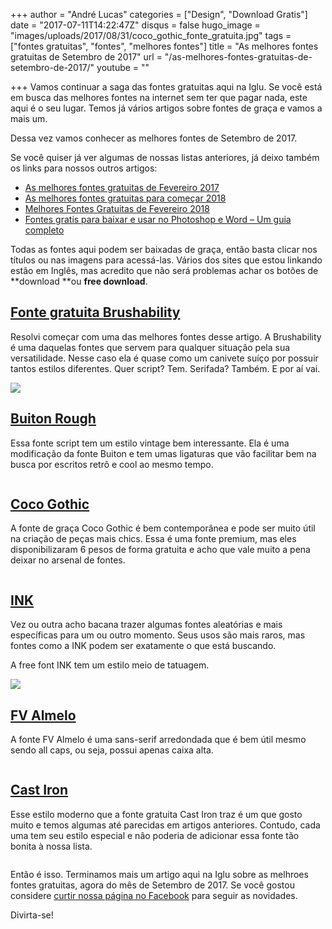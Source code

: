 +++
author = "André Lucas"
categories = ["Design", "Download Gratis"]
date = "2017-07-11T14:22:47Z"
disqus = false
hugo_image = "images/uploads/2017/08/31/coco_gothic_fonte_gratuita.jpg"
tags = ["fontes gratuitas", "fontes", "melhores fontes"]
title = "As melhores fontes gratuitas de Setembro de 2017"
url = "/as-melhores-fontes-gratuitas-de-setembro-de-2017/"
youtube = ""

+++
Vamos continuar a saga das fontes gratuitas aqui na Iglu. Se você está em busca das melhores fontes na internet sem ter que pagar nada, este aqui é o seu lugar. Temos já vários artigos sobre fontes de graça e vamos a mais um.

Dessa vez vamos conhecer as melhores fontes de Setembro de 2017.

Se você quiser já ver algumas de nossas listas anteriores, já deixo também os links para nossos outros artigos:

* [As melhores fontes gratuitas de Fevereiro 2017](https://www.igluonline.com/melhores-fontes-gratuitas-de-fevereiro-2017/)
* [As melhores fontes gratuitas para começar 2018](https://www.igluonline.com/melhores-fontes-gratuitas-para-comecar-2018/)
* [Melhores Fontes Gratuitas de Fevereiro 2018](https://www.igluonline.com/melhores-fontes-gratuitas-para-fevereiro-2018/)
* [Fontes gratis para baixar e usar no Photoshop e Word – Um guia completo](https://www.igluonline.com/fontes-gratis-para-baixar-e-usar-no-photoshop-e-word-um-guia-completo/)

Todas as fontes aqui podem ser baixadas de graça, então basta clicar nos títulos ou nas imagens para acessá-las. Vários dos sites que estou linkando estão em Inglês, mas acredito que não será problemas achar os botões de \*\*download \*\*ou **free download**.

## <a href="https://www.myfonts.com/fonts/my-creative-land/brushability/" target="_blank">Fonte gratuita Brushability</a>

Resolvi começar com uma das melhores fontes desse artigo. A Brushability é uma daquelas fontes que servem para qualquer situação pela sua versatilidade. Nesse caso ela é quase como um canivete suíço por possuir tantos estilos diferentes. Quer script? Tem. Serifada? Também. E por aí vai.

<a href="https://www.myfonts.com/fonts/my-creative-land/brushability/" target="_blank"></a><a href="https://www.myfonts.com/fonts/my-creative-land/brushability/" target="_blank"></a><a href="https://www.myfonts.com/fonts/my-creative-land/brushability/" target="_blank"></a><a href="https://www.myfonts.com/fonts/my-creative-land/brushability/" target="_blank"></a><a href="https://www.myfonts.com/fonts/my-creative-land/brushability/" target="_blank"></a><a href="https://www.myfonts.com/fonts/my-creative-land/brushability/" target="_blank"></a><a href="https://www.myfonts.com/fonts/my-creative-land/brushability/" target="_blank"></a><a href="https://www.myfonts.com/fonts/my-creative-land/brushability/" target="_blank"></a><a href="https://www.myfonts.com/fonts/my-creative-land/brushability/" target="_blank"></a><a href="https://www.myfonts.com/fonts/my-creative-land/brushability/" target="_blank"><img src="images/uploads/2017/08/31/fonte_gratuita_brushability-1.jpg" class="forestry--none" style="float: none;"></a>

## <a href="https://www.myfonts.com/fonts/mika-melvas/buinton-rough/" target="_blank">Buiton Rough</a>

Essa fonte script tem um estilo vintage bem interessante. Ela é uma modificação da fonte Buiton e tem umas ligaturas que vão facilitar bem na busca por escritos retrô e cool ao mesmo tempo.

<a href="https://www.myfonts.com/fonts/mika-melvas/buinton-rough/" target="_blank"></a><a href="https://www.myfonts.com/fonts/mika-melvas/buinton-rough/" target="_blank"></a><a href="https://www.myfonts.com/fonts/mika-melvas/buinton-rough/" target="_blank"></a><a href="https://www.myfonts.com/fonts/mika-melvas/buinton-rough/" target="_blank"></a><a href="https://www.myfonts.com/fonts/mika-melvas/buinton-rough/" target="_blank"></a><a href="https://www.myfonts.com/fonts/mika-melvas/buinton-rough/" target="_blank"></a><a href="https://www.myfonts.com/fonts/mika-melvas/buinton-rough/" target="_blank"></a><a href="https://www.myfonts.com/fonts/mika-melvas/buinton-rough/" target="_blank"><img src="images/uploads/2017/08/31/fonte_free_buinton.jpg" alt="" class=" forestry--none" style="float: none;"></a>

## <a href="https://www.myfonts.com/fonts/zetafonts/coco-gothic/" target="_blank">Coco Gothic</a>

A fonte de graça Coco Gothic é bem contemporânea e pode ser muito útil na criação de peças mais chics. Essa é uma fonte premium, mas eles disponibilizaram 6 pesos de forma gratuita e acho que vale muito a pena deixar no arsenal de fontes.

<a href="https://www.myfonts.com/fonts/zetafonts/coco-gothic/" target="_blank"></a><a href="https://www.myfonts.com/fonts/zetafonts/coco-gothic/" target="_blank"></a><a href="https://www.myfonts.com/fonts/zetafonts/coco-gothic/" target="_blank"></a><a href="https://www.myfonts.com/fonts/zetafonts/coco-gothic/" target="_blank"></a><a href="https://www.myfonts.com/fonts/zetafonts/coco-gothic/" target="_blank"></a><a href="https://www.myfonts.com/fonts/zetafonts/coco-gothic/" target="_blank"><img src="images/uploads/2017/08/31/coco_gothic_fonte_gratuita.jpg" alt="" class=" forestry--none" style="float: none;"></a>

## <a href="https://www.behance.net/gallery/51455693/INK-free-display-font" target="_blank">INK</a>

Vez ou outra acho bacana trazer algumas fontes aleatórias e mais específicas para um ou outro momento. Seus usos são mais raros, mas fontes como a INK podem ser exatamente o que está buscando.

A free font INK tem um estilo meio de tatuagem.

<a href="https://www.behance.net/gallery/51455693/INK-free-display-font" target="_blank"></a><a href="https://www.behance.net/gallery/51455693/INK-free-display-font" target="_blank"></a><a href="https://www.behance.net/gallery/51455693/INK-free-display-font" target="_blank"></a><a href="https://www.behance.net/gallery/51455693/INK-free-display-font" target="_blank"></a><a href="https://www.behance.net/gallery/51455693/INK-free-display-font" target="_blank"><img src="images/uploads/2017/08/31/fonte_de_graca_ink.jpg" class=" forestry--none" style="float: none;"></a>

## <a href="http://www.florisvoorveld.com/?portfolio=19" target="_blank">FV Almelo</a>

A fonte FV Almelo é uma sans-serif arredondada que é bem útil mesmo sendo all caps, ou seja, possui apenas caixa alta.

<a href="http://www.florisvoorveld.com/?portfolio=19" target="_blank"></a><a href="http://www.florisvoorveld.com/?portfolio=19" target="_blank"></a><a href="http://www.florisvoorveld.com/?portfolio=19" target="_blank"><img src="images/uploads/2017/08/31/fv_almelo_fonte_de_graca.jpg" alt="" class=" forestry--none" style="float: none;"></a>

## <a href="http://jeremyvessey.com/free" target="_blank">Cast Iron</a>

Esse estilo moderno que a fonte gratuita Cast Iron traz é um que gosto muito e temos algumas até parecidas em artigos anteriores. Contudo, cada uma tem seu estilo especial e não poderia de adicionar essa fonte tão bonita à nossa lista.

<a href="http://jeremyvessey.com/free" target="_blank"><img src="images/uploads/2017/08/31/cast_iron_fonte.jpg" alt="" class=" forestry--none" style="float: none;"></a>

Então é isso. Terminamos mais um artigo aqui na Iglu sobre as melhroes fontes gratuitas, agora do mês de Setembro de 2017. Se você gostou considere <a href="https://www.facebook.com/igluonline" target="_blank">curtir nossa página no Facebook</a> para seguir as novidades.

Divirta-se!